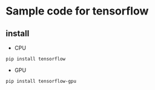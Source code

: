 # Sample code for tensorflow


## install 

- CPU

```
pip install tensorflow
```

- GPU

```
pip install tensorflow-gpu
```
